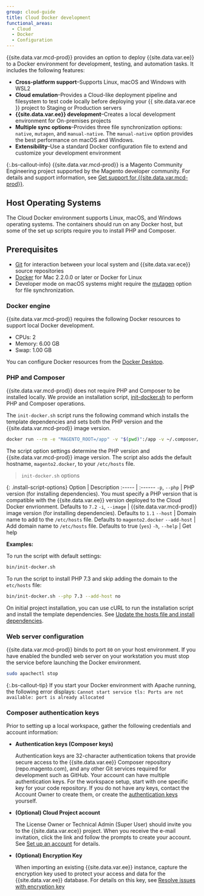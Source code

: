 ```yaml
---
group: cloud-guide
title: Cloud Docker development
functional_areas:
  - Cloud
  - Docker
  - Configuration
---
```


{{site.data.var.mcd-prod}} provides an option to deploy {{site.data.var.ee}} to a Docker environment for development, testing, and automation tasks. It includes the following features:

-  **Cross-platform support**–Supports Linux, macOS and Windows with WSL2
-  **Cloud emulation**–Provides a Cloud-like deployment pipeline and filesystem to test code locally before deploying your {{ site.data.var.ece }} project to Staging or Production servers
-  **{{site.data.var.ee}} development**–Creates a local development environment for On-premises projects
-  **Multiple sync options**–Provides three file synchronization options: `native`, `mutagen`, and `manual-native`. The `manual-native` option provides the best performance on macOS and Windows.
-  **Extensibility**–Use a standard Docker configuration file to extend and customize your development environment

{:.bs-callout-info}
{{site.data.var.mcd-prod}} is a Magento Community Engineering project supported by the Magento developer community. For details and support information, see [Get support for {{site.data.var.mcd-prod}}][].

## Host Operating Systems

The Cloud Docker environment supports Linux, macOS, and Windows operating systems. The containers should run on any Docker host, but some of the set up scripts require you to install PHP and Composer.

## Prerequisites

-  [Git] for interaction between your local system and {{site.data.var.ece}} source repositories
-  [Docker] for Mac 2.2.0.0 or later or Docker for Linux
-  Developer mode on macOS systems might require the [mutagen] option for file synchronization.

### Docker engine

{{site.data.var.mcd-prod}} requires the following Docker resources to support local Docker development.

-  CPUs: 2
-  Memory: 6.00 GB
-  Swap: 1.00 GB

You can configure Docker resources from the [Docker Desktop].

### PHP and Composer

{{site.data.var.mcd-prod}} does not require PHP and Composer to be installed locally. We provide an installation script, [init-docker.sh] to perform PHP and Composer operations.

The `init-docker.sh` script runs the following command which installs the template dependencies and sets both the PHP version and the {{site.data.var.mcd-prod}} image version.

```bash
docker run --rm -e "MAGENTO_ROOT=/app" -v "$(pwd)":/app -v ~/.composer/cache:/root/.composer/cache "magento/magento-cloud-docker-php:${PHP_VERSION}-cli-${IMAGE_VERSION}" composer install --ansi
```

The script option settings determine the PHP version and {{site.data.var.mcd-prod}} image version. The script also adds the default hostname, `magento2.docker`, to your `/etc/hosts` file.

> `init-docker.sh` options

{: .install-script-options}
Option | Description
:----- | :------
`-p`, `--php` | PHP version (for installing dependencies). You must specify a PHP version that is compatible with the {{site.data.var.ee}} version deployed to the Cloud Docker envrionment. Defaults to `7.2`
`-i`, `--image` |  {{site.data.var.mcd-prod}} image version (for installing dependencies). Defaults to `1.1`
`--host` | Domain name to add to the `/etc/hosts` file. Defaults to `magento2.docker`
`--add-host` | Add domain name to `/etc/hosts` file. Defaults to true (`yes`)
`-h`, `--help` | Get help

**Examples:**

To run the script with default settings:

```bash
bin/init-docker.sh
```

To run the script to install PHP 7.3 and skip adding the domain to the `etc/hosts` file:

```bash
bin/init-docker.sh --php 7.3 --add-host no
```

On initial project installation, you can use cURL to run the installation script and install the template dependencies. See [Update the hosts file and install dependencies].

### Web server configuration

{{site.data.var.mcd-prod}} binds to port `80` on your host environment. If you have enabled the bundled web server on your workstation you must stop the service before launching the Docker environment.

```bash
sudo apachectl stop
```

{:.bs-callout-tip}
If you start your Docker environment with Apache running, the following error displays: `Cannot start service tls: Ports are not available: port is already allocated`

### Composer authentication keys

Prior to setting up a local workspace, gather the following credentials and account information:

-  **Authentication keys (Composer keys)**

    Authentication keys are 32-character authentication tokens that provide secure access to the {{site.data.var.ee}} Composer repository (repo.magento.com), and any other Git services required for development such as GitHub. Your account can have multiple authentication keys. For the workspace setup, start with one specific key for your code repository. If you do not have any keys, contact the Account Owner to create them, or create the [authentication keys] yourself.

-  **(Optional) Cloud Project account**

   The License Owner or Technical Admin (Super User) should invite you to the {{site.data.var.ece}} project. When you receive the e-mail invitation, click the link and follow the prompts to create your account. See [Set up an account] for details.

-  **(Optional) Encryption Key**

   When importing an existing {{site.data.var.ee}} instance, capture the encryption key used to protect your access and data for the {{site.data.var.ee}} database. For details on this key, see [Resolve issues with encryption key]

<!--Link definitions-->

[Git]: https://git-scm.com/book/en/v2/Getting-Started-Installing-Git
[Docker Compose]: https://docs.docker.com/compose/
[Docker]: https://www.docker.com/get-started
[Docker desktop]: https://docs.docker.com/desktop/#configure-docker-desktop
[init-docker.sh]: https://github.com/magento/magento-cloud-docker/blob/develop/bin/init-docker.sh
[mutagen]: https://mutagen.io/documentation/introduction/installation
[authentication keys]: {{site.baseurl}}/guides/v2.3/install-gde/prereq/connect-auth.html
[Magento Cloud template]: https://github.com/magento/magento-cloud
[Set up an account]: {{site.baseurl}}/cloud/before/before-workspace.html#newaccount
[Resolve issues with encryption key]: {{site.baseurl}}/cloud/trouble/trouble-crypt-key-variable.html
[Update the hosts file and install dependencies]: {{site.baseurl}}/cloud/docker/docker-installation.html#update-the-hosts-file-and-install-dependencies
[{{site.data.var.mcd-package}} GitHub repository]: https://github.com/magento/magento-cloud-docker
[Get support for {{site.data.var.mcd-prod}}]: {{site.baseurl}}/cloud/docker/docker-troubleshooting.html

<style>
table.install-script-options td:nth-child(1) {
  width: 200px;
}
</style>
